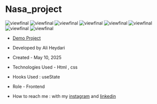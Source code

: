# Nasa_project

![viewfinal](https://github.com/user-attachments/assets/7c1fef60-10d0-4a4d-82e0-ceebabfe21ff)
![viewfinal](https://github.com/user-attachments/assets/41507759-0421-43d4-a08a-70a6bc7ecaf7)
![viewfinal](https://github.com/user-attachments/assets/8a62c403-d6b4-47f2-b828-41183baedcc5)
![viewfinal](https://github.com/user-attachments/assets/21a1c82f-967b-4339-90a0-a41fc9bf5f11)
![viewfinal](https://github.com/user-attachments/assets/835bb588-566f-4265-934d-1e4756b46520)
![viewfinal](https://github.com/user-attachments/assets/fe6266e1-dd96-4b27-b000-a2d468e7f6e5)
![viewfinal](https://github.com/user-attachments/assets/bfe3fa4c-76c4-4d68-8cce-9667e5a25ecb)
![viewfinal](https://github.com/user-attachments/assets/231169aa-7556-493a-b883-6dfe0c47af4a)





- [Demo Project](https://aliheydarii.github.io/Nasa-Project/)

- Developed by Ali Heydari

- Created - May 10, 2025

- Technologies Used - Html , css

- Hooks Used : useState 

- Role - Frontend

- How to reach me : with my [instagram](https://www.instagram.com/aliheydari.dev/) and [linkedin](https://www.linkedin.com/in/ali-heydari-3567b2191/)

